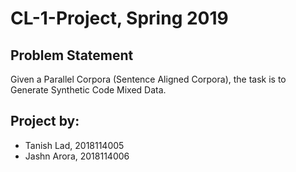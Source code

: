 # CL-1-Project, Spring 2019

## Problem Statement
Given a Parallel Corpora (Sentence Aligned Corpora), the task is to Generate Synthetic Code Mixed Data.

## Project by:
<ul>
  <li>Tanish Lad, 2018114005</li>
  <li>Jashn Arora, 2018114006</li>
</ul>
